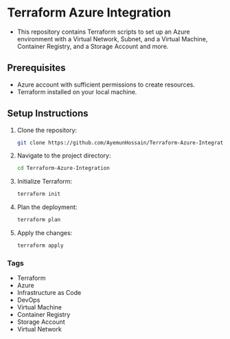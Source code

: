 # Terraform Azure Integration

- This repository contains Terraform scripts to set up an Azure environment with a Virtual Network, Subnet, and a Virtual Machine, Container Registry, and a Storage Account and more.

## Prerequisites

- Azure account with sufficient permissions to create resources.
- Terraform installed on your local machine.

## Setup Instructions

1. Clone the repository:
   ```bash
   git clone https://github.com/AyemunHossain/Terraform-Azure-Integration
   ```
2. Navigate to the project directory:
   ```bash
   cd Terraform-Azure-Integration
   ```
3. Initialize Terraform:
   ```bash
   terraform init
   ```
4. Plan the deployment:
   ```bash
   terraform plan
   ```
5. Apply the changes:
   ```bash
   terraform apply
   ```

### Tags

- Terraform
- Azure
- Infrastructure as Code
- DevOps
- Virtual Machine
- Container Registry
- Storage Account
- Virtual Network
